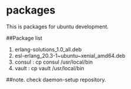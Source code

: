 # packages

This is packages for ubuntu development.

##Package list
1. erlang-solutions_1.0_all.deb
2. esl-erlang_20.3-1~ubuntu~xenial_amd64.deb
3. consul       : cp consul /usr/local/bin
4. vault        : cp vault /usr/local/bin


##note.
check daemon-setup repository.
